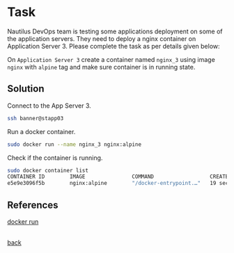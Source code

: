 # Task
Nautilus DevOps team is testing some applications deployment on some of the application servers. They need to deploy a nginx container on Application Server 3. Please complete the task as per details given below:

On ```Application Server 3``` create a container named ```nginx_3``` using image ```nginx``` with ```alpine``` tag and make sure container is in running state.
## Solution
Connect to the App Server 3.

```sh
ssh banner@stapp03
```

Run a docker container.

```sh
sudo docker run --name nginx_3 nginx:alpine
```

Check if the container is running.

```sh
sudo docker container list 
CONTAINER ID        IMAGE               COMMAND                  CREATED             STATUS              PORTS               NAMES
e5e9e3096f5b        nginx:alpine        "/docker-entrypoint.…"   19 seconds ago      Up 16 seconds       80/tcp              nginx_3
```

## References

[docker run](https://docs.docker.com/engine/reference/commandline/run/) <br/><br/>

[back](https://github.com/harshitsahu2311/KodeKloud-Engineer-Tasks)  
